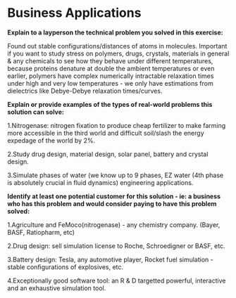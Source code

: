 # Business Applications

**Explain to a layperson the technical problem you solved in this exercise:**

Found out stable configurations/distances of atoms in molecules. Important if you want to study stress on polymers, drugs, crystals, materials in general & any chemicals to see how they behave under different temperatures, because proteins denature at double the ambient temperatures or even earlier, polymers have complex numerically intractable relaxation times under high and very low temperatures - we only have estimations from dielectrics like Debye-Debye relaxation times/curves.

**Explain or provide examples of the types of real-world problems this solution can solve:** 

  1.Nitrogenase: nitrogen fixation to produce cheap fertilizer to make farming more accessible in the third world and difficult soil/slash the energy expedage of the world by 2%.
  
  2.Study drug design, material design, solar panel, battery and crystal design.
  
  3.Simulate phases of water (we know up to 9 phases, EZ water (4th phase is absolutely crucial in fluid dynamics) engineering applications.

**Identify at least one potential customer for this solution - ie: a business who has this problem and would consider paying to have this problem solved:**

  1.Agriculture and FeMoco(nitrogenase) - any chemistry company. (Bayer, BASF, Ratiopharm, etc)
  
  2.Drug design: sell simulation license to Roche, Schroedigner or BASF, etc.
  
  3.Battery design: Tesla, any automotive player, Rocket fuel simulation - stable configurations of explosives, etc.
  
  4.Exceptionally good software tool: an R & D targetted powerful, interactive and an exhaustive simulation tool.  
